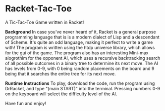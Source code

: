 # Racket-Tac-Toe
A Tic-Tac-Toe Game written in Racket!

**Background**
In case you've never heard of it, Racket is a general purpose programming language that is is a modern dialect of Lisp and a descendant of Scheme. It's quite an odd language, making it perfect to write a game with! The program is written using the htdp universe library, which allows for the gui of the game. The program also has an interesting Mini-max alogrothim for the opponent AI, which uses a recursive backtracking search of all possible outcomes in a binary tree to determine its next move. The AI has levels from 0-9, with 0 being random placements on the board and 9 being that it searches the entire tree for its next move.

**Runtime Instructions**
To play, download the code, run the program using DrRacket, and type "(main START)" into the terminal.
Pressing numbers 0-9 on the keyboard will select the difficulty level of the AI.

Have fun and enjoy!
